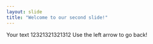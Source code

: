 ```yaml
---
layout: slide
title: "Welcome to our second slide!"
---
```

Your text 12321321321312
Use the left arrow to go back!
